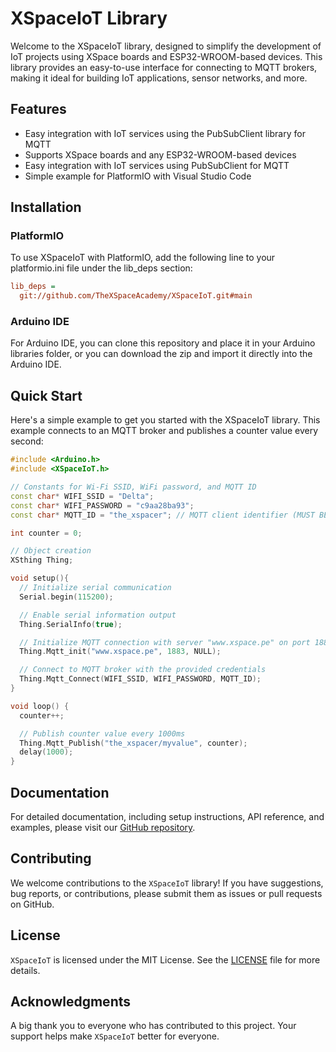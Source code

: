 # XSpaceIoT Library

Welcome to the XSpaceIoT library, designed to simplify the development of IoT projects using XSpace boards and ESP32-WROOM-based devices. This library provides an easy-to-use interface for connecting to MQTT brokers, making it ideal for building IoT applications, sensor networks, and more.

## Features

- Easy integration with IoT services using the PubSubClient library for MQTT
- Supports XSpace boards and any ESP32-WROOM-based devices
- Easy integration with IoT services using PubSubClient for MQTT
- Simple example for PlatformIO with Visual Studio Code

## Installation

### PlatformIO

To use XSpaceIoT with PlatformIO, add the following line to your platformio.ini file under the lib_deps section:

```ini
lib_deps =
  git://github.com/TheXSpaceAcademy/XSpaceIoT.git#main
```

### Arduino IDE

For Arduino IDE, you can clone this repository and place it in your Arduino libraries folder, or you can download the zip and import it directly into the Arduino IDE.

## Quick Start

Here's a simple example to get you started with the XSpaceIoT library. This example connects to an MQTT broker and publishes a counter value every second:

```cpp
#include <Arduino.h>
#include <XSpaceIoT.h>

// Constants for Wi-Fi SSID, WiFi password, and MQTT ID
const char* WIFI_SSID = "Delta";
const char* WIFI_PASSWORD = "c9aa28ba93";
const char* MQTT_ID = "the_xspacer"; // MQTT client identifier (MUST BE UNIQUE to prevent connection issues)

int counter = 0;

// Object creation
XSthing Thing;

void setup(){
  // Initialize serial communication
  Serial.begin(115200);

  // Enable serial information output
  Thing.SerialInfo(true); 

  // Initialize MQTT connection with server "www.xspace.pe" on port 1883, callback function is not used (NULL)
  Thing.Mqtt_init("www.xspace.pe", 1883, NULL);

  // Connect to MQTT broker with the provided credentials
  Thing.Mqtt_Connect(WIFI_SSID, WIFI_PASSWORD, MQTT_ID);
}

void loop() {
  counter++;

  // Publish counter value every 1000ms
  Thing.Mqtt_Publish("the_xspacer/myvalue", counter);
  delay(1000);
}
```

## Documentation

For detailed documentation, including setup instructions, API reference, and examples, please visit our [GitHub repository](https://github.com/TheXSpaceAcademy/XSpaceIoT).

## Contributing

We welcome contributions to the `XSpaceIoT` library! If you have suggestions, bug reports, or contributions, please submit them as issues or pull requests on GitHub.

## License

`XSpaceIoT` is licensed under the MIT License. See the [LICENSE](https://github.com/TheXSpaceAcademy/XSpaceIoT/blob/main/LICENSE) file for more details.

## Acknowledgments

A big thank you to everyone who has contributed to this project. Your support helps make `XSpaceIoT` better for everyone.
